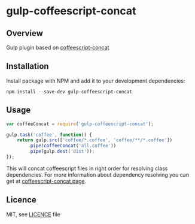 # gulp-coffeescript-concat

## Overview

Gulp plugin based on [coffeescript-concat](https://github.com/fairfieldt/coffeescript-concat)

## Installation

Install package with NPM and add it to your development dependencies:

`npm install --save-dev gulp-coffeescript-concat`

## Usage

```js
var coffeeConcat = require('gulp-coffeescript-concat');

gulp.task('coffee', function() {
    return gulp.src(['coffee/*.coffee', 'coffee/**/*.coffee'])
        .pipe(coffeeConcat('all.coffee'))
        .pipe(gulp.dest('dist'));
});
```

This will concat coffeescript files in right order for resolving class dependencies. For more information about dependency resolving you can get at [coffeescript-concat page](https://github.com/fairfieldt/coffeescript-concat##coffeescript-concat-performs-4-operations).

## Licence

MIT, see [LICENCE](https://github.com/artem328/gulp-coffeescript-concat/blob/master/LICENSE) file